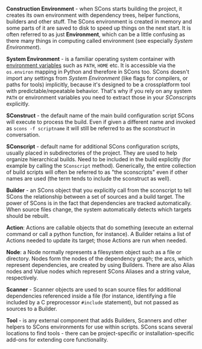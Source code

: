 **Construction Environment** - when SCons starts building the project, it creates its own environment with dependency trees, helper functions, builders and other stuff. The SCons environment is created in memory and some parts of it are saved to disk to speed up things on the next start. It is often referred to as just **Environment**, which can be a little confusing as there many things in computing called environment (see especially *System Environment*).

**System Environment** - is a familiar operating system container with [environment variables](http://en.wikipedia.org/wiki/Environment_variable) such as `PATH`, `HOME` etc. It is accessible via the `os.environ` mapping in Python and therefore in SCons too. SCons doesn't import any settings from _System Environment_ (like flags for compilers, or paths for tools) implicitly, because it's designed to be a crossplatform tool with predictable/repeatable behavior. That's why if you rely on any system `PATH` or environment variables you need to extract those in your *SConscript*s explicitly.

**SConstruct** - the default name of the main build configuration script SCons will execute to process the build. Even if given a different name and invoked as `scons -f scriptname` it will still be referred to as the _sconstruct_ in conversation.

**SConscript** - default name for additional SCons configuration scripts, usually placed in subdirectories of the project. They are used to help organize hierarchical builds. Need to be included in the build explicitly (for example by calling the `SConscript` method).  Generically, the entire collection of build scripts will often be referred to as "the sconscripts" even if other names are used (the term tends to include the sconstruct as well).

**Builder** - an SCons object that you explicitly call from the sconscript to tell SCons the relationship between a set of sources and a build target. The power of SCons is in the fact that dependencies are tracked automatically. When source files change, the system automatically detects which targets should be rebuilt.

**Action**: Actions are callable objects that do something (execute an external command or call a python function, for instance). A Builder retains a list of Actions needed to update its target; those Actions are run when needed.

**Node**: a Node normally represents a filesystem object such as a file or directory. Nodes form the nodes of the dependency graph; the arcs, which represent dependencies, are created by using Builders. There are also Alias nodes and Value nodes which represent SCons Aliases and a string value, respectively.

**Scanner** - Scanner objects are used to scan source files for additional dependencies referenced inside a file (for instance, identifying a file included by a C preprocessor `#include` statement), but not passed as sources to a Builder.

**Tool** - is any external component that adds Builders, Scanners and other helpers to SCons environments for use within scripts. SCons scans several locations to find tools - there can be project-specific or installation-specific add-ons for extending core functionality.